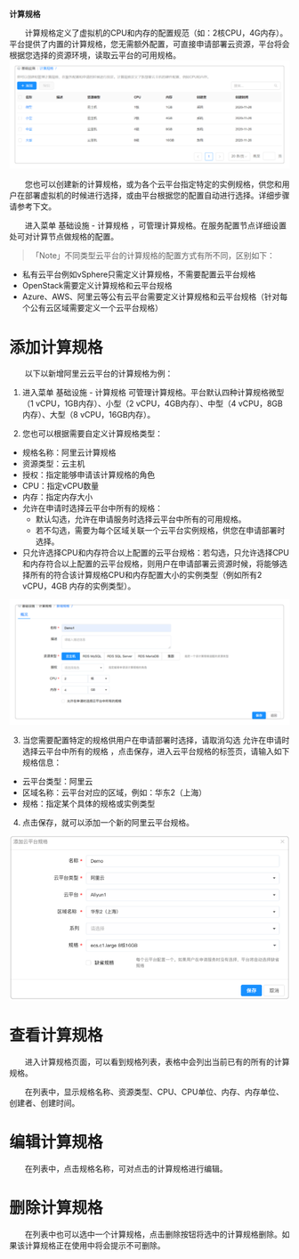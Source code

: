 
**计算规格**

　　计算规格定义了虚拟机的CPU和内存的配置规范（如：2核CPU，4G内存）。平台提供了内置的计算规格，您无需额外配置，可直接申请部署云资源，平台将会根据您选择的资源环境，读取云平台的可用规格。
![内置计算规格](../../picture/Admin/内置计算规格.PNG)

　　您也可以创建新的计算规格，或为各个云平台指定特定的实例规格，供您和用户在部署虚拟机的时候进行选择，或由平台根据您的配置自动进行选择。详细步骤请参考下文。

　　进入菜单 基础设施 - 计算规格 ，可管理计算规格。在服务配置节点详细设置处可对计算节点做规格的配置。

>「Note」不同类型云平台的计算规格的配置方式有所不同，区别如下：
  -   私有云平台例如vSphere只需定义计算规格，不需要配置云平台规格
  -   OpenStack需要定义计算规格和云平台规格
  -   Azure、AWS、阿里云等公有云平台需要定义计算规格和云平台规格（针对每个公有云区域需要定义一个云平台规格）

# 添加计算规格

　　以下以新增阿里云云平台的计算规格为例：

1. 进入菜单 基础设施 - 计算规格 可管理计算规格。平台默认四种计算规格微型（1 vCPU，1GB内存）、小型（2 vCPU，4GB内存）、中型（4 vCPU，8GB内存）、大型（8 vCPU，16GB内存）。

2. 您也可以根据需要自定义计算规格类型：

  - 规格名称：阿里云计算规格
  - 资源类型：云主机
  - 授权：指定能够申请该计算规格的角色
  - CPU：指定vCPU数量
  - 内存：指定内存大小
  - 允许在申请时选择云平台中所有的规格：
     - 默认勾选，允许在申请服务时选择云平台中所有的可用规格。
     - 若不勾选，需要为每个区域关联一个云平台实例规格，供您在申请部署时选择。
  - 只允许选择CPU和内存符合以上配置的云平台规格：若勾选，只允许选择CPU和内存符合以上配置的云平台规格，则用户在申请部署云资源时候，将能够选择所有的符合该计算规格CPU和内存配置大小的实例类型（例如所有2 vCPU，4GB 内存的实例类型）。

  ![6.计算规格](../../picture/Admin/6.计算规格.PNG)
   
3. 当您需要配置特定的规格供用户在申请部署时选择，请取消勾选 允许在申请时选择云平台中所有的规格 ，点击保存，进入云平台规格的标签页，请输入如下规格信息：

  - 云平台类型：阿里云
  - 区域名称：云平台对应的区域，例如：华东2（上海）
  - 规格：指定某个具体的规格或实例类型

4.  点击保存，就可以添加一个新的阿里云平台规格。

![6.计算规格2](../../picture/Admin/6.计算规格2.PNG)


# 查看计算规格

　　进入计算规格页面，可以看到规格列表，表格中会列出当前已有的所有的计算规格。

　　在列表中，显示规格名称、资源类型、CPU、CPU单位、内存、内存单位、创建者、创建时间。

# 编辑计算规格

　　在列表中，点击规格名称，可对点击的计算规格进行编辑。

# 删除计算规格

　　在列表中也可以选中一个计算规格，点击删除按钮将选中的计算规格删除。如果该计算规格正在使用中将会提示不可删除。


